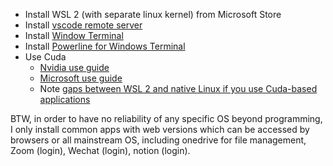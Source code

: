 * Install WSL 2 (with separate linux kernel) from Microsoft Store
* Install [vscode remote server](https://docs.microsoft.com/en-us/windows/wsl/tutorials/wsl-vscode)
* Install [Window Terminal](https://github.com/microsoft/terminal)
* Install [Powerline for Windows Terminal](https://docs.microsoft.com/en-us/windows/terminal/tutorials/powerline-setup)
* Use Cuda
    * [Nvidia use guide](https://docs.nvidia.com/cuda/wsl-user-guide/index.html)
    * [Microsoft use guide ](https://docs.microsoft.com/en-us/windows/ai/directml/gpu-cuda-in-wsl)
    * Note [gaps between WSL 2 and native Linux if you use Cuda-based applications](https://developer.nvidia.com/blog/leveling-up-cuda-performance-on-wsl2-with-new-enhancements/)

BTW, in order to have no reliability of any specific OS beyond programming, I only install common apps with web versions which can be accessed by browsers or all mainstream OS, including
onedrive for file management, Zoom (login), Wechat (login), notion (login).
